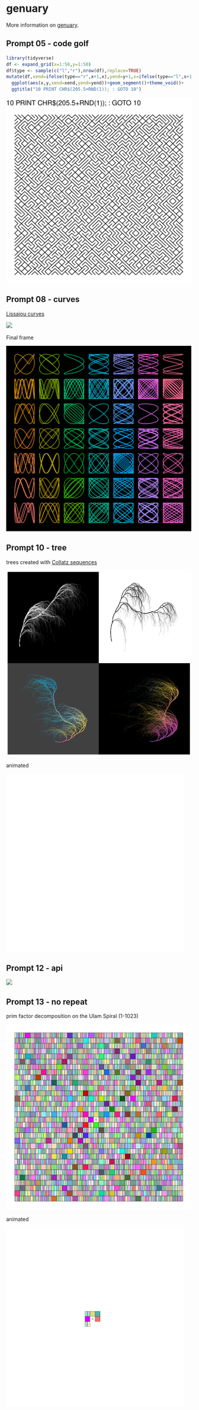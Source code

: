 
<!-- README.md is generated from README.Rmd. Please edit that file -->

# genuary

More information on [genuary](https://genuary2021.github.io/).

## Prompt 05 - code golf

``` r
library(tidyverse)
df <- expand_grid(x=1:50,y=1:50)
df$type <- sample(c("l","r"),nrow(df),replace=TRUE)
mutate(df,xend=ifelse(type=="r",x+1,x),yend=y+1,x=ifelse(type=="l",x+1,x)) %>% 
  ggplot(aes(x,y,xend=xend,yend=yend))+geom_segment()+theme_void()+
  ggtitle("10 PRINT CHR$(205.5+RND(1)); : GOTO 10")
```

<img src="img/05_golf.png" width="500px">

## Prompt 08 - curves

[Lissajou curves](https://en.wikipedia.org/wiki/Lissajous_curve)

<img src="img/08_curves.gif">

Final frame

<img src="img/08_curves.png" width="500px">

## Prompt 10 - tree

trees created with [Collatz
sequences](https://en.wikipedia.org/wiki/Collatz_conjecture)

<img src="img/10_trees.png" width="500px">

animated

<img src="img/10_tree.gif">

## Prompt 12 - api

<img src="img/12_api.gif">

## Prompt 13 - no repeat

prim factor decomposition on the Ulam Spiral (1-1023)

<img src="img/13_no-repeat.png" width="500px">

animated

<img src="img/13_no-repeat.gif">
